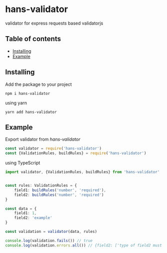 # hans-validator
validator for express requests based validatorjs

## Table of contents
* [Installing](#installing)
* [Example](#example)

<a name="installing"><h2>Installing</h2></a>
Add the package to your project
```
npm i hans-validator
```
using yarn
```
yarn add hans-validator
```


<a name="example"><h2>Example</h2></a>

Export validator from *hans-validator*

```javascript
const validator = require('hans-validator')
const {ValidationRules, buildRules} = require('hans-validator')
```
using TypeScript
```typescript
import validator, {ValidationRules, buildRules} from 'hans-validator'
```

```typescript

const rules: ValidationRules = {
    field1: buildRules('number', 'required'),
    field2: buildRules('number', 'required')
}

const data = {
    field1: 1,
    field2: 'example'
}

const validation = validator(data, rules)

console.log(validation.fails()) // true
console.log(validation.errors.all()) // {field2: ['type of field2 must be number']}
```
